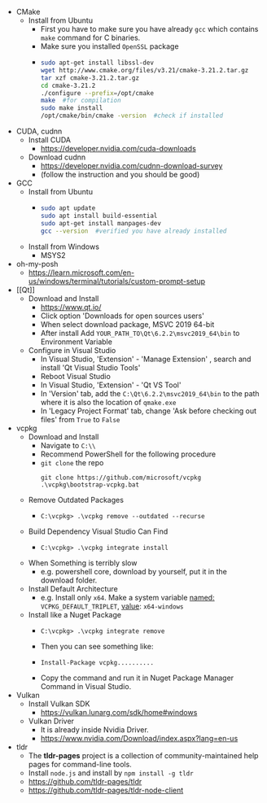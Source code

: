 - CMake
	- Install from Ubuntu
		- First you have to make sure you have already `gcc` which contains `make` command for C binaries.
		- Make sure you installed `OpenSSL` package
		- ```bash
		  sudo apt-get install libssl-dev
		  wget http://www.cmake.org/files/v3.21/cmake-3.21.2.tar.gz
		  tar xzf cmake-3.21.2.tar.gz
		  cd cmake-3.21.2
		  ./configure --prefix=/opt/cmake
		  make  #for compilation
		  sudo make install  
		  /opt/cmake/bin/cmake -version  #check if installed
		  ```
- CUDA, cudnn
	- Install CUDA
		- https://developer.nvidia.com/cuda-downloads
	- Download cudnn
		- https://developer.nvidia.com/cudnn-download-survey
		- (follow the instruction and you should be good)
- GCC
	- Install from Ubuntu
		- ```bash
		  sudo apt update
		  sudo apt install build-essential
		  sudo apt-get install manpages-dev
		  gcc --version  #verified you have already installed
		  ```
	- Install from Windows
		- MSYS2
- oh-my-posh
	- https://learn.microsoft.com/en-us/windows/terminal/tutorials/custom-prompt-setup
- [[Qt]]
	- Download and Install
		- https://www.qt.io/
		- Click option 'Downloads for open sources users'
		- When select download package, MSVC 2019 64-bit
		- After install Add `YOUR_PATH_TO\Qt\6.2.2\msvc2019_64\bin` to Environment Variable
	- Configure in Visual Studio
		- In Visual Studio, 'Extension' - 'Manage Extension' , search and install 'Qt Visual Studio Tools'
		- Reboot Visual Studio
		- In Visual Studio, 'Extension' - 'Qt VS Tool'
		- In 'Version' tab, add the  `C:\Qt\6.2.2\msvc2019_64\bin`  to the path where it is also the location of  `qmake.exe`
		- In 'Legacy Project Format' tab, change 'Ask before checking out files' from  `True`  to  `False`
- vcpkg
	- Download and Install
		- Navigate to `C:\\`
		- Recommend PowerShell for the following procedure
		- `git clone` the repo
		  ```shell
		  git clone https://github.com/microsoft/vcpkg
		  .\vcpkg\bootstrap-vcpkg.bat
		  ```
	- Remove Outdated Packages
		- ```shell
		  C:\vcpkg> .\vcpkg remove --outdated --recurse
		  ```
	- Build Dependency Visual Studio Can Find
		- ```shell
		  C:\vcpkg> .\vcpkg integrate install
		  ```
	- When Something is terribly slow
		- e.g. powershell core, download by yourself, put it in the download folder.
	- Install Default Architecture
		- e.g. Install only `x64`. Make a system variable <u>named:</u> `VCPKG_DEFAULT_TRIPLET`, <u>value</u>: `x64-windows`
	- Install like a Nuget Package
		- ```shell
		  C:\vcpkg> .\vcpkg integrate remove
		  ```
		- Then you can see something like:
		- ```shell
		  Install-Package vcpkg..........
		  ```
		- Copy the command and run it in Nuget Package Manager Command in Visual Studio.
- Vulkan
	- Install Vulkan SDK
		- https://vulkan.lunarg.com/sdk/home#windows
	- Vulkan Driver
		- It is already inside Nvidia Driver.
		- https://www.nvidia.com/Download/index.aspx?lang=en-us
- tldr
	- The **tldr-pages** project is a collection of community-maintained help pages for command-line tools.
	- Install `node.js` and install by `npm install -g tldr`
	- https://github.com/tldr-pages/tldr
	- https://github.com/tldr-pages/tldr-node-client